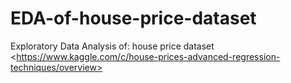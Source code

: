 # EDA-of-house-price-dataset
Exploratory Data Analysis of:
house price dataset
&lt;https://www.kaggle.com/c/house-prices-advanced-regression-techniques/overview>

